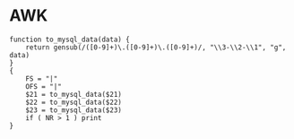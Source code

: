 # AWK

    function to_mysql_data(data) {
        return gensub(/([0-9]+)\.([0-9]+)\.([0-9]+)/, "\\3-\\2-\\1", "g", data)
    }
    {
        FS = "|"
        OFS = "|"
        $21 = to_mysql_data($21)
        $22 = to_mysql_data($22)
        $23 = to_mysql_data($23)
        if ( NR > 1 ) print
    }
